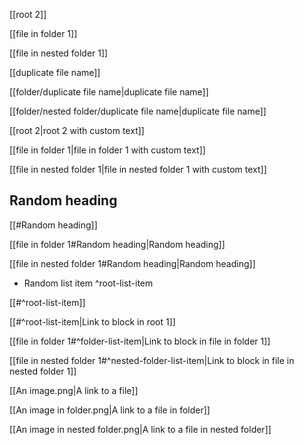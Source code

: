 [[root 2]]

[[file in folder 1]]

[[file in nested folder 1]]

[[duplicate file name]]

[[folder/duplicate file name|duplicate file name]]

[[folder/nested folder/duplicate file name|duplicate file name]]

[[root 2|root 2 with custom text]]

[[file in folder 1|file in folder 1 with custom text]]

[[file in nested folder 1|file in nested folder 1 with custom text]]

## Random heading

[[#Random heading]]

[[file in folder 1#Random heading|Random heading]]

[[file in nested folder 1#Random heading|Random heading]]

- Random list item ^root-list-item

[[#^root-list-item]]

[[#^root-list-item|Link to block in root 1]]

[[file in folder 1#^folder-list-item|Link to block in file in folder 1]]

[[file in nested folder 1#^nested-folder-list-item|Link to block in file in nested folder 1]]

[[An image.png|A link to a file]]

[[An image in folder.png|A link to a file in folder]]

[[An image in nested folder.png|A link to a file in nested folder]]
